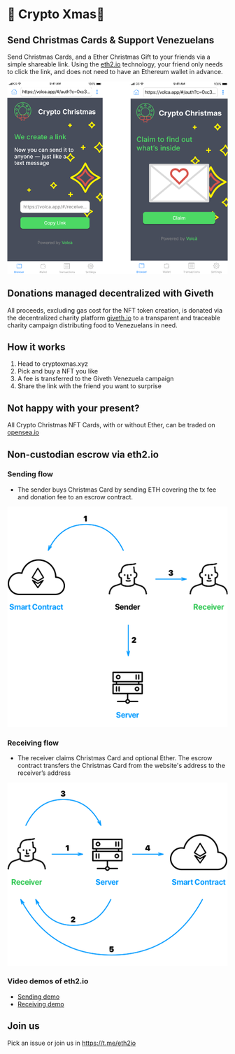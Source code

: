 # 🎁 Crypto Xmas🎺


## Send Christmas Cards & Support Venezuelans

Send Christmas Cards, and a Ether Christmas Gift to your friends via a simple shareable link. Using the [eth2.io](https://eth2.io/) technology, your friend only needs to click the link, and does not need to have an Ethereum wallet in advance.  

![Send](/public/Xmas.png)

## Donations managed decentralized with Giveth

All proceeds, excluding gas cost for the NFT token creation, is donated via the decentralized charity platform [giveth.io](https://giveth.io/) to a transparent and traceable charity campaign distributing food to Venezuelans in need.  

## How it works

1) Head to cryptoxmas.xyz
2) Pick and buy a NFT you like
3) A fee is transferred to the Giveth Venezuela campaign
4) Share the link with the friend you want to surprise


## Not happy with your present? 

All Crypto Christmas NFT Cards, with or without Ether, can be traded on [opensea.io](https://opensea.io/)

## Non-custodian escrow via eth2.io


### Sending flow

- The sender buys Christmas Card by sending ETH covering the tx fee and donation fee to an escrow contract.

![Send](/public/eth2phone_send.png)


### Receiving flow

- The receiver claims Christmas Card and optional Ether. The escrow contract transfers the Christmas Card from the website's address to the receiver’s address

![Receive](/public/eth2phone_receive.png)

### Video demos of eth2.io

* [Sending demo](https://www.youtube.com/watch?v=FeqQyFrmptA)
* [Receiving demo](https://www.youtube.com/watch?v=qp3kkXKIHP8)


## Join us

Pick an issue or join us in https://t.me/eth2io

